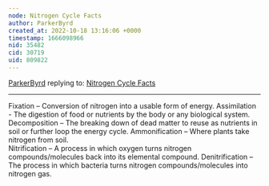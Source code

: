 ```yaml
---
node: Nitrogen Cycle Facts
author: ParkerByrd
created_at: 2022-10-18 13:16:06 +0000
timestamp: 1666098966
nid: 35482
cid: 30719
uid: 809822
---
```




[ParkerByrd](../profile/ParkerByrd) replying to: [Nitrogen Cycle Facts](../notes/TheChessGym/10-18-2022/nitrogen-cycle-facts)

----
Fixation – Conversion of nitrogen into a usable form of energy. 
Assimilation - The digestion of food or nutrients by the body or any biological system. 
Decomposition – The breaking down of dead matter to reuse as nutrients in soil or further loop the energy cycle. 
Ammonification – Where plants take nitrogen from soil.  
Nitrification – A process in which oxygen turns nitrogen compounds/molecules back into its elemental compound. 
Denitrification – The process in which bacteria turns nitrogen compounds/molecules into nitrogen gas. 